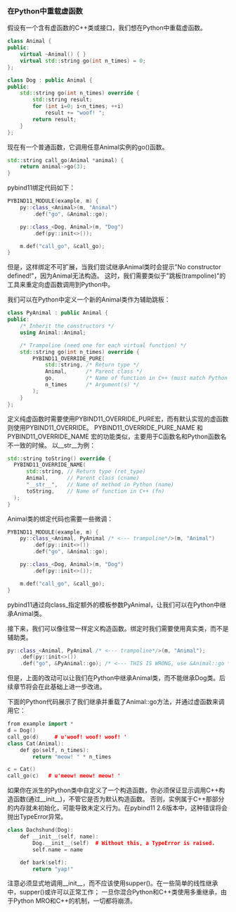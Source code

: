 ### 在Python中重载虚函数

假设有一个含有虚函数的C++类或接口，我们想在Python中重载虚函数。

```cpp
class Animal {
public:
    virtual ~Animal() { }
    virtual std::string go(int n_times) = 0;
};

class Dog : public Animal {
public:
    std::string go(int n_times) override {
        std::string result;
        for (int i=0; i<n_times; ++i)
            result += "woof! ";
        return result;
    }
};
```

现在有一个普通函数，它调用任意Animal实例的go()函数。

```cpp
std::string call_go(Animal *animal) {
    return animal->go(3);
}
```

pybind11绑定代码如下：

```cpp
PYBIND11_MODULE(example, m) {
    py::class_<Animal>(m, "Animal")
        .def("go", &Animal::go);

    py::class_<Dog, Animal>(m, "Dog")
        .def(py::init<>());

    m.def("call_go", &call_go);
}
```

但是，这样绑定不可扩展，当我们尝试继承Animal类时会提示"No constructor defined!"，因为Animal无法构造。
这时，我们需要类似于"跳板(trampoline)"的工具来重定向虚函数调用到Python中。

我们可以在Python中定义一个新的Animal类作为辅助跳板：

```cpp
class PyAnimal : public Animal {
public:
    /* Inherit the constructors */
    using Animal::Animal;

    /* Trampoline (need one for each virtual function) */
    std::string go(int n_times) override {
        PYBIND11_OVERRIDE_PURE(
            std::string, /* Return type */
            Animal,      /* Parent class */
            go,          /* Name of function in C++ (must match Python name) */
            n_times      /* Argument(s) */
        );
    }
};
```

定义纯虚函数时需要使用PYBIND11_OVERRIDE_PURE宏，而有默认实现的虚函数则使用PYBIND11_OVERRIDE。
PYBIND11_OVERRIDE_PURE_NAME 和PYBIND11_OVERRIDE_NAME 宏的功能类似，主要用于C函数名和Python函数名不一致的时候。
以__str__为例：

```cpp
std::string toString() override {
  PYBIND11_OVERRIDE_NAME(
      std::string, // Return type (ret_type)
      Animal,      // Parent class (cname)
      "__str__",   // Name of method in Python (name)
      toString,    // Name of function in C++ (fn)
  );
}
```

Animal类的绑定代码也需要一些微调：

```cpp
PYBIND11_MODULE(example, m) {
    py::class_<Animal, PyAnimal /* <--- trampoline*/>(m, "Animal")
        .def(py::init<>())
        .def("go", &Animal::go);

    py::class_<Dog, Animal>(m, "Dog")
        .def(py::init<>());

    m.def("call_go", &call_go);
}
```

pybind11通过向class_指定额外的模板参数PyAnimal，让我们可以在Python中继承Animal类。

接下来，我们可以像往常一样定义构造函数。绑定时我们需要使用真实类，而不是辅助类。

```cpp
py::class_<Animal, PyAnimal /* <--- trampoline*/>(m, "Animal");
    .def(py::init<>())
    .def("go", &PyAnimal::go); /* <--- THIS IS WRONG, use &Animal::go */
```

但是，上面的改动可以让我们在Python中继承Animal类，而不能继承Dog类。后续章节将会在此基础上进一步改进。

下面的Python代码展示了我们继承并重载了Animal::go方法，并通过虚函数来调用它：

```cpp
from example import *
d = Dog()
call_go(d)     # u'woof! woof! woof! '
class Cat(Animal):
    def go(self, n_times):
        return "meow! " * n_times

c = Cat()
call_go(c)   # u'meow! meow! meow! '
```

如果你在派生的Python类中自定义了一个构造函数，你必须保证显示调用C++构造函数(通过__init__)，不管它是否为默认构造函数。
否则，实例属于C++那部分的内存就未初始化，可能导致未定义行为。在pybind11 2.6版本中，这种错误将会抛出TypeError异常。

```cpp
class Dachshund(Dog):
    def __init__(self, name):
        Dog.__init__(self)  # Without this, a TypeError is raised.
        self.name = name

    def bark(self):
        return "yap!"
```

注意必须显式地调用__init__，而不应该使用supper()。在一些简单的线性继承中，supper()或许可以正常工作；
一旦你混合Python和C++类使用多重继承，由于Python MRO和C++的机制，一切都将崩溃。


